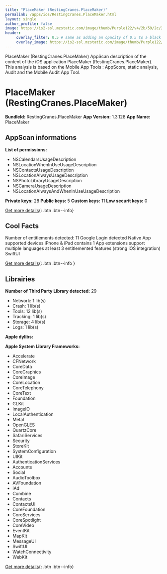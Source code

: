 ```yaml
---
title: "PlaceMaker (RestingCranes.PlaceMaker)"
permalink: /apps/ios/RestingCranes.PlaceMaker.html
layout: single
author_profile: false
image: https://is2-ssl.mzstatic.com/image/thumb/Purple122/v4/2b/59/2c/2b592c20-c969-2887-df43-d8879f185f92/AppIcon-1x_U007emarketing-0-6-0-85-220.png/512x512bb.jpg
header: 
     overlay_filter: 0.5 # same as adding an opacity of 0.5 to a black background
     overlay_image: https://is2-ssl.mzstatic.com/image/thumb/Purple122/v4/2b/59/2c/2b592c20-c969-2887-df43-d8879f185f92/AppIcon-1x_U007emarketing-0-6-0-85-220.png/512x512bb.jpg
---
```

PlaceMaker (RestingCranes.PlaceMaker) AppScan description of the content of the iOS application PlaceMaker (RestingCranes.PlaceMaker). This analysis is based on the Mobile App Tools : AppScore, static analysis, Audit and the Mobile Audit App Tool.

# PlaceMaker (RestingCranes.PlaceMaker)

**BundleId:** RestingCranes.PlaceMaker
**App Version:** 1.3.128
**App Name:** PlaceMaker


## AppScan informations 

**List of permissions:** 
- NSCalendarsUsageDescription
- NSLocationWhenInUseUsageDescription
- NSContactsUsageDescription
- NSLocationAlwaysUsageDescription
- NSPhotoLibraryUsageDescription
- NSCameraUsageDescription
- NSLocationAlwaysAndWhenInUseUsageDescription
  
  
**Private keys:** 28
**Public keys:** 5
**Custom keys:** 11
**Low securit keys:** 0
  
[Get more details](/pricing.html){: .btn .btn--info}

## Cool Facts

Number of entitlements detected: 11
Google Login detected
Native App
supported devices iPhone & iPad
contains 1 App extensions
support multiple languages
at least 3 entitlemented features (strong iOS integration)
SwiftUI
  
[Get more details](/pricing.html){: .btn .btn--info }

## Librairies 
**Number of Third Party Library detected:** 29
- Network: 1 lib(s)
- Crash: 1 lib(s)
- Tools: 12 lib(s)
- Tracking: 1 lib(s)
- Storage: 4 lib(s)
- Logs: 1 lib(s)


**Apple dylibs:**


**Apple System Library Frameworks:**
- Accelerate
- CFNetwork
- CoreData
- CoreGraphics
- CoreImage
- CoreLocation
- CoreTelephony
- CoreText
- Foundation
- GLKit
- ImageIO
- LocalAuthentication
- Metal
- OpenGLES
- QuartzCore
- SafariServices
- Security
- StoreKit
- SystemConfiguration
- UIKit
- AuthenticationServices
- Accounts
- Social
- AudioToolbox
- AVFoundation
- iAd
- Combine
- Contacts
- ContactsUI
- CoreFoundation
- CoreServices
- CoreSpotlight
- CoreVideo
- EventKit
- MapKit
- MessageUI
- SwiftUI
- WatchConnectivity
- WebKit


  
[Get more details](/pricing.html){: .btn .btn--info}

